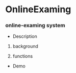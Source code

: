 OnlineExaming
=============

### online-examing system

- Description

1. background

2. functions

- Demo


